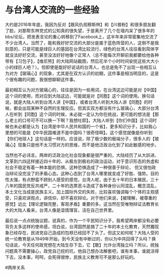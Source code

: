 # 与台湾人交流的一些经验

大约是2016年年底，我因为反对【跟风仇视穆斯林】和【川普粉】和很多朋友翻了脸，对那帮东林党式的公知真的很失望，于是离开了几个在墙内呆了很多年的bbs/论坛，把发表言论的重心转移到了Facebook上，这半年来非常密集地交流了不少台湾人。当然了，能和我好好交流的大部分是属于蓝色阵营的人，这倒不是我刻意的，只是可能是绿巨人的基因在台湾比较流行，绿色的台湾人往往看到简体字就没法好好交流，甚至没法好好地像个正常人（总不能每次开聊前我都要给他各种带有【习包子】，【维尼熊】的大陆网站截图，然后花半个小时时间安抚这些大大小小的绿巨人吧？）。但即使是能好好说话的台湾人，也总是免不了出现一些相互认为对方【玻璃心】的现象，尤其是在双方认识的初期，这件事是相当明显的，这是个很有趣的问题，我很想聊聊这件事。

最初相互认为对方玻璃心的，往往是因为一些用词，在台湾这边可能是对【中国】这个词的使用，而对应到大陆这边，可能就是对【同胞】这个词的使用。换句话说，就是大陆人听到台湾人讲【中国】，或者台湾人听到大陆人讲【同胞】的时候，都会出现某种不自然的生理反应。但其实双方都没有什么玻璃心，大部分台湾人在听到【同胞】这个词的时候，未必就一定认为你在统战，更可能的想法是【那么老土的口号可不可以换一下啊？我想吐耶】。大陆人听到【你们中国】这个词时候也未必都是认为【台湾是中华人民共和国的一个省】，更多知识分子，比如我心里想的可能是【中华民国难道不是中国吗？很奇怪啊】。这个感觉就像是你听到【你们地球人】这句话是一样的。应该说，除了极少数的极端分子，很多人的【玻璃心】现象只是他不太习惯对方的思维，而不是他泛政治化到了如此敏感的地步。

当然也不必讳言。两岸的泛政治化社会现象都是很严重的，大陆经历了从大跃进、文革到六四这样接近四十年的、从极左到极右的政治运动，对于意识形态的务虚和社会不稳定有着一种本能的恐惧，这种恐惧造成了一种很善于辩论， 但又很怕政治辩论没完没了的矛盾心态。这种心态到了台湾人哪里就变成了好胜、强势。目的性太强，有点野蛮不顾别人感受的感觉。台湾人呢，由于五十年的日本殖民，三十八年的国民党反共戒严，二十年的选票恶斗造成了各种身份认同混乱，概念混乱，本土文化当成是民族主义。加上国际外交的失败，比较喜欢强调每个个体的主观感受，只喜欢讲观点，讲信仰，却不喜欢辩论。对于他们来说，【被理解，被尊重的感觉】远比【理论逻辑完整，客观矛盾】重要的多。这当然在受唯物辩证法教育长大的大陆人看来，台湾人像是滥情理盲，活在自己世界里。

最后说一点点统独议题，说真的，作为一个平民知识分子，我希望两岸都没有必要背负太多这样的使命感，坦白说，台湾固然是搞了二十年的本土化教育，天然獨现象已经存在，民进党自己造成的包袱已经回不了头了。但这又如何呢？大陆人受的统一论教育是从1949年开始，到今天没有中断过的，你以为中共回得了头吗？换句话说，今天任何政党想在大陆生存下去，它【敢】允许台湾独立吗？所以，统独问题真不需要操心，政党自己挖的坑，他自己想办法解套吧，谁有本事，谁就活得下去，没本事，呵呵，会死得很惨，民族主义教育可不是那么好玩的。

#两岸关系 
